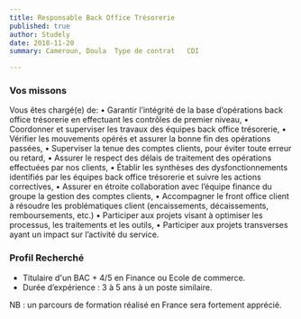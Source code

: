 ```yaml
---
title: Responsable Back Office Trésorerie
published: true
author: Studely
date: 2018-11-20
summary: Cameroun, Doula  Type de contrat   CDI

---
```


### <span class="has-text-primary">Vos missons</span>
Vous êtes chargé(e) de:
• Garantir l’intégrité de la base d’opérations back office trésorerie en effectuant les contrôles de premier
niveau,
• Coordonner et superviser les travaux des équipes back office trésorerie,
• Vérifier les mouvements opérés et assurer la bonne fin des opérations passées,
• Superviser la tenue des comptes clients, pour éviter toute erreur ou retard,
• Assurer le respect des délais de traitement des opérations effectuées par nos clients,
• Établir les synthèses des dysfonctionnements identifiés par les équipes back office trésorerie et suivre
les actions correctives,
• Assurer en étroite collaboration avec l’équipe finance du groupe la gestion des comptes clients,
• Accompagner le front office client à résoudre les problématiques
client (encaissements, décaissements, remboursements, etc.)
• Participer aux projets visant à optimiser les processus, les traitements et les outils,
• Participer aux projets transverses ayant un impact sur l’activité du service.

### <span class="has-text-primary">Profil Recherché</span>

<ul>
<li>Titulaire d'un BAC + 4/5 en Finance ou Ecole de commerce.</li>
   <li> Durée d’expérience : 3 à 5 ans à un poste similaire.</li>
</ul>
NB : un parcours de formation réalisé en France sera fortement apprécié.
